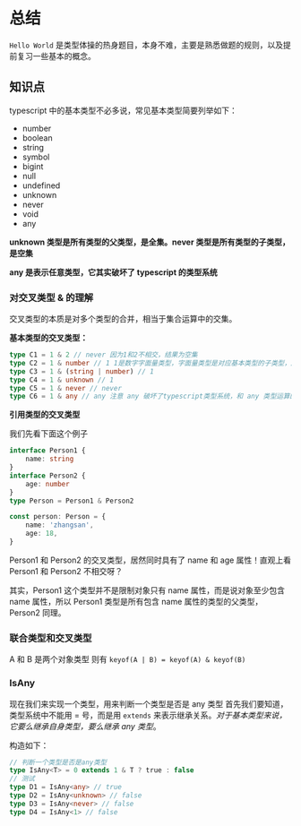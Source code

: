 # 总结

`Hello World` 是类型体操的热身题目，本身不难，主要是熟悉做题的规则，以及提前复习一些基本的概念。

## 知识点

typescript 中的基本类型不必多说，常见基本类型简要列举如下：

-   number
-   boolean
-   string
-   symbol
-   bigint
-   null
-   undefined
-   unknown
-   never
-   void
-   any

**unknown 类型是所有类型的父类型，是全集。never 类型是所有类型的子类型，是空集**

**any 是表示任意类型，它其实破坏了 typescript 的类型系统**

### 对交叉类型 & 的理解

交叉类型的本质是对多个类型的合并，相当于集合运算中的交集。

**基本类型的交叉类型：**

```typescript
type C1 = 1 & 2 // never 因为1和2不相交，结果为空集
type C2 = 1 & number // 1 1是数字字面量类型，字面量类型是对应基本类型的子类型，所以1和number的交叉类型就是1
type C3 = 1 & (string | number) // 1
type C4 = 1 & unknown // 1
type C5 = 1 & never // never
type C6 = 1 & any // any 注意 any 破坏了typescript类型系统，和 any 类型运算的结果依然是any类型
```

**引用类型的交叉类型**

我们先看下面这个例子

```typescript
interface Person1 {
    name: string
}
interface Person2 {
    age: number
}
type Person = Person1 & Person2

const person: Person = {
    name: 'zhangsan',
    age: 18,
}
```

Person1 和 Person2 的交叉类型，居然同时具有了 name 和 age 属性！直观上看 Person1 和 Person2 不相交呀？

其实，Person1 这个类型并不是限制对象只有 name 属性，而是说对象至少包含 name 属性，所以 Person1 类型是所有包含 name 属性的类型的父类型，Person2 同理。

### 联合类型和交叉类型

A 和 B 是两个对象类型
则有 `keyof(A | B) = keyof(A) & keyof(B)`

### IsAny

现在我们来实现一个类型，用来判断一个类型是否是 any 类型
首先我们要知道，类型系统中不能用 = 号，而是用 `extends` 来表示继承关系。_对于基本类型来说，它要么继承自身类型，要么继承 any 类型_。

构造如下：

```typescript
// 判断一个类型是否是any类型
type IsAny<T> = 0 extends 1 & T ? true : false
// 测试
type D1 = IsAny<any> // true
type D2 = IsAny<unknown> // false
type D3 = IsAny<never> // false
type D4 = IsAny<1> // false
```
